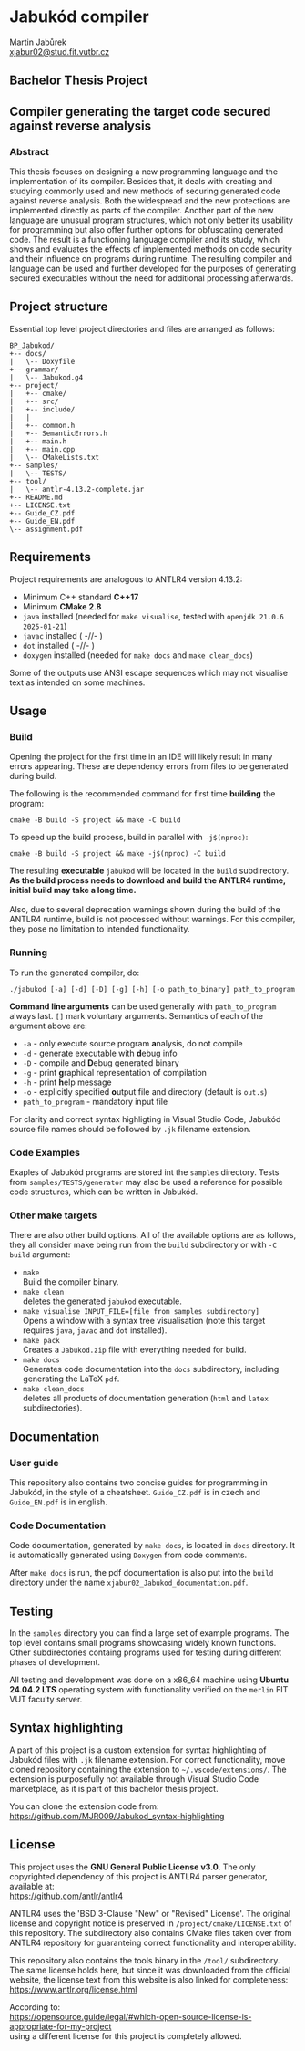 # Jabukód compiler

Martin Jabůrek <br/>
xjabur02@stud.fit.vutbr.cz

## Bachelor Thesis Project
## Compiler generating the target code secured against reverse analysis

### Abstract

This thesis focuses on designing a new programming language and the implementation of
its compiler. Besides that, it deals with creating and studying commonly used and new
methods of securing generated code against reverse analysis. Both the widespread and
the new protections are implemented directly as parts of the compiler. Another part of
the new language are unusual program structures, which not only better its usability for
programming but also offer further options for obfuscating generated code. The result is
a functioning language compiler and its study, which shows and evaluates the effects of
implemented methods on code security and their influence on programs during runtime.
The resulting compiler and language can be used and further developed for the purposes of
generating secured executables without the need for additional processing afterwards.

## Project structure

Essential top level project directories and files are arranged as follows:

```
BP_Jabukod/
+-- docs/
|   \-- Doxyfile
+-- grammar/
|   \-- Jabukod.g4
+-- project/
|   +-- cmake/
|   +-- src/
|   +-- include/
|   |
|   +-- common.h
|   +-- SemanticErrors.h
|   +-- main.h
|   +-- main.cpp
|   \-- CMakeLists.txt
+-- samples/
|   \-- TESTS/
+-- tool/
|   \-- antlr-4.13.2-complete.jar
+-- README.md
+-- LICENSE.txt
+-- Guide_CZ.pdf
+-- Guide_EN.pdf
\-- assignment.pdf
```

## Requirements

Project requirements are analogous to ANTLR4 version 4.13.2:

- Minimum C++ standard <b>C++17</b>
- Minimum <b>CMake 2.8</b>
- `java` installed (needed for `make visualise`, tested with `openjdk 21.0.6 2025-01-21`)
- `javac` installed ( -//- )
- `dot` installed ( -//- )
- `doxygen` installed (needed for `make docs` and `make clean_docs`)

Some of the outputs use ANSI escape sequences which may not visualise text as
intended on some machines.

## Usage

### Build

Opening the project for the first time in an IDE will likely result in many errors appearing.
These are dependency errors from files to be generated during build.

The following is the recommended command for first time <b>building</b> the program:

`cmake -B build -S project && make -C build`<br>

To speed up the build process, build in parallel with `-j$(nproc)`:

`cmake -B build -S project && make -j$(nproc) -C build`<br>

The resulting <b>executable</b> `jabukod` will be located in the `build` subdirectory.
<b>
As the build process needs to download and build the ANTLR4 runtime, initial
build may take a long time.
</b>
</br>
</br>
Also, due to several deprecation warnings shown during the build of the ANTLR4 runtime,
build is not processed without warnings. For this compiler, they pose no
limitation to intended functionality.

### Running

To run the generated compiler, do:

`./jabukod [-a] [-d] [-D] [-g] [-h] [-o path_to_binary] path_to_program`

<b>Command line arguments</b> can be used generally with `path_to_program` always last.
`[]` mark voluntary arguments. Semantics of each of the argument above are:

- `-a` - only execute source program <b>a</b>nalysis, do not compile
- `-d` - generate executable with <b>d</b>ebug info
- `-D` - compile and <b>D</b>ebug generated binary
- `-g` - print <b>g</b>raphical representation of compilation
- `-h` - print <b>h</b>elp message
- `-o` - explicitly specified <b>o</b>utput file and directory (default is `out.s`)
- `path_to_program` - mandatory input file

For clarity and correct syntax highligting in Visual Studio Code,
Jabukód source file names should be followed by `.jk` filename extension.

### Code Examples

Exaples of Jabukód programs are stored int the `samples` directory. Tests from `samples/TESTS/generator`
may also be used a reference for possible code structures, which can be written in Jabukód.

### Other make targets

There are also other build options. All of the available options are as follows, they all consider make being run from
the `build` subdirectory or with `-C build` argument:
- `make` <br> Build the compiler binary.
- `make clean` <br> deletes the generated `jabukod` executable.
- `make visualise INPUT_FILE=[file from samples subdirectory]` <br> Opens a window
with a syntax tree visualisation (note this target requires `java`, `javac` and `dot` installed).
- `make pack` <br> Creates a `Jabukod.zip` file with everything needed for build.
- `make docs` <br> Generates code documentation into the `docs` subdirectory, including generating
the LaTeX `pdf`.
- `make clean_docs` <br> deletes all products of documentation generation (`html` and `latex` subdirectories).

## Documentation

### User guide

This repository also contains two concise guides for programming in Jabukód, in the style of a cheatsheet.
`Guide_CZ.pdf` is in czech and `Guide_EN.pdf` is in english.

### Code Documentation

Code documentation, generated by `make docs`, is located in `docs` directory.
It is automatically generated using `Doxygen` from code comments.

After `make docs` is run, the pdf documentation is also put into the `build` directory
under the name `xjabur02_Jabukod_documentation.pdf`.

## Testing

In the `samples` directory you can find a large set of example programs. The top level contains
small programs showcasing widely known functions. Other subdirectories containg programs used
for testing during different phases of development.

All testing and development was done on a x86_64 machine using <b>Ubuntu 24.04.2 LTS</b> operating
system with functionality verified on the `merlin` FIT VUT faculty server.

## Syntax highlighting

A part of this project is a custom extension for syntax highlighting of Jabukód files
with `.jk` filename extension. For correct functionality, move cloned repository containing the extension
to `~/.vscode/extensions/`. The extension is purposefully not available through Visual Studio
Code marketplace, as it is part of this bachelor thesis project.

You can clone the extension code from: <br/>
https://github.com/MJR009/Jabukod_syntax-highlighting

## License

This project uses the <b>GNU General Public License v3.0</b>. The only copyrighted dependency of this project is
ANTLR4 parser generator, available at: <br/>
https://github.com/antlr/antlr4

ANTLR4 uses the 'BSD 3-Clause "New" or "Revised" License'.
The original license and copyright notice is preserved in `/project/cmake/LICENSE.txt` of this
repository. The subdirectory also contains CMake files taken
over from ANTLR4 repository for guaranteing correct functionality and interoperability.

This repository also contains the tools binary in the `/tool/` subdirectory.
The same license holds here, but since it was downloaded from the official website,
the license text from this website is also linked for completeness: <br/>
https://www.antlr.org/license.html

According to: <br/>
https://opensource.guide/legal/#which-open-source-license-is-appropriate-for-my-project <br/>
using a different license for this project is completely allowed.
